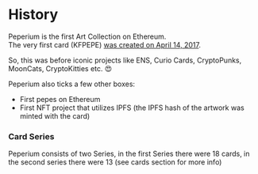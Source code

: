 # History

Peperium is the first Art Collection on Ethereum. \
The very first card (KFPEPE) [was created on April 14, 2017](https://etherscan.io/tx/0x7e0aff049085074840e5b54aefe315ac8fc12928c889d622b40d6d3abdeebd4e).

So, this was before iconic projects like ENS, Curio Cards, CryptoPunks, MoonCats, CryptoKitties etc. 😍

Peperium also ticks a few other boxes:

* First pepes on Ethereum
* First NFT project that utilizes IPFS (the IPFS hash of the artwork was minted with the card)

### Card Series

Peperium consists of two Series, in the first Series there were 18 cards, in the second series there were 13 (see cards section for more info)
